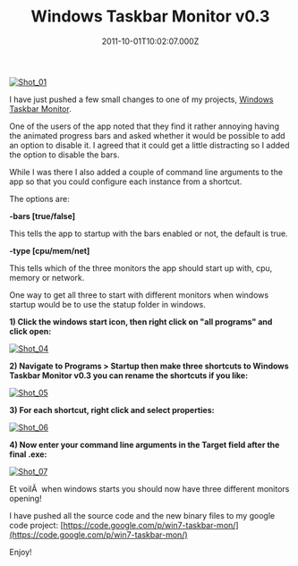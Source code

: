 ﻿---
coverImage: /images/fallback-post-header.png
date: "2011-10-01T10:02:07.000Z"
tags: []
title: Windows Taskbar Monitor v0.3
oldUrl: /c/windows-taskbar-monitor-v0-3
---

[![](https://www.mikecann.blog/wp-content/uploads/2011/10/Shot_01.png "Shot_01")](https://www.mikecann.blog/wp-content/uploads/2011/10/Shot_01.png)

I have just pushed a few small changes to one of my projects, [Windows Taskbar Monitor](https://code.google.com/p/win7-taskbar-mon/).

One of the users of the app noted that they find it rather annoying having the animated progress bars and asked whether it would be possible to add an option to disable it. I agreed that it could get a little distracting so I added the option to disable the bars.

<!-- more -->

While I was there I also added a couple of command line arguments to the app so that you could configure each instance from a shortcut.

The options are:

**-bars [true/false]**

This tells the app to startup with the bars enabled or not, the default is true.

**-type [cpu/mem/net]**

This tells which of the three monitors the app should start up with, cpu, memory or network.

One way to get all three to start with different monitors when windows startup would be to use the statup folder in windows.

**1) Click the windows start icon, then right click on "all programs" and click open:**

[![](https://www.mikecann.blog/wp-content/uploads/2011/10/Shot_04.png "Shot_04")](https://www.mikecann.blog/wp-content/uploads/2011/10/Shot_04.png)

**2) Navigate to Programs > Startup then make three shortcuts to Windows Taskbar Monitor v0.3 you can rename the shortcuts if you like:**

[![](https://www.mikecann.blog/wp-content/uploads/2011/10/Shot_05.png "Shot_05")](https://www.mikecann.blog/wp-content/uploads/2011/10/Shot_05.png)

**3) For each shortcut, right click and select properties:**

[![](https://www.mikecann.blog/wp-content/uploads/2011/10/Shot_06.png "Shot_06")](https://www.mikecann.blog/wp-content/uploads/2011/10/Shot_06.png)

**4) Now enter your command line arguments in the Target field after the final .exe:**

[![](https://www.mikecann.blog/wp-content/uploads/2011/10/Shot_07.png "Shot_07")](https://www.mikecann.blog/wp-content/uploads/2011/10/Shot_07.png)

Et voilÃ  when windows starts you should now have three different monitors opening!

I have pushed all the source code and the new binary files to my google code project: [https://code.google.com/p/win7-taskbar-mon/](https://code.google.com/p/win7-taskbar-mon/)

Enjoy!

